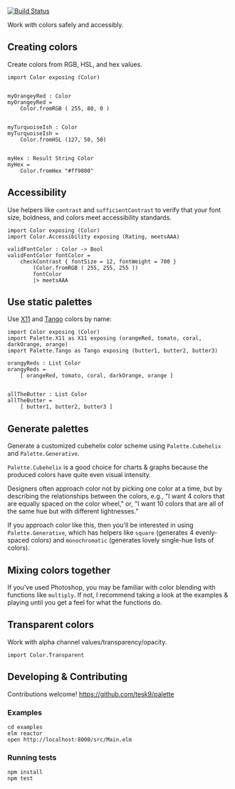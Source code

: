 [![Build Status](https://travis-ci.org/tesk9/palette.svg?branch=master)](https://travis-ci.org/tesk9/palette)

Work with colors safely  and accessibly.

## Creating colors

Create colors from RGB, HSL, and hex values.

```
import Color exposing (Color)


myOrangeyRed : Color
myOrangeyRed =
    Color.fromRGB ( 255, 80, 0 )


myTurquoiseIsh : Color
myTurquoiseIsh =
    Color.fromHSL (127, 50, 50)


myHex : Result String Color
myHex =
    Color.fromHex "#ff9800"

```

## Accessibility

Use helpers like `contrast` and `sufficientContrast` to verify that your font size, boldness, and colors meet accessibility standards.

```
import Color exposing (Color)
import Color.Accessibility exposing (Rating, meetsAAA)

validFontColor : Color -> Bool
validFontColor fontColor =
    checkContrast { fontSize = 12, fontWeight = 700 }
        (Color.fromRGB ( 255, 255, 255 ))
        fontColor
        |> meetsAAA
```

## Use static palettes

Use [X11](https://en.wikipedia.org/wiki/X11_color_names) and [Tango](http://tango.freedesktop.org/Tango_Icon_Theme_Guidelines#Color_Palette) colors by name:

```
import Color exposing (Color)
import Palette.X11 as X11 exposing (orangeRed, tomato, coral, darkOrange, orange)
import Palette.Tango as Tango exposing (butter1, butter2, butter3)

orangyReds : List Color
orangyReds =
    [ orangeRed, tomato, coral, darkOrange, orange ]


allTheButter : List Color
allTheButter =
    [ butter1, butter2, butter3 ]
```

## Generate palettes

Generate a customized cubehelix color scheme using `Palette.Cubehelix` and `Palette.Generative`.

`Palette.Cubehelix` is a good choice for charts & graphs because the produced colors have quite even visual intensity.

Designers often approach color not by picking one color at a time, but by describing the relationships between
the colors, e.g., "I want 4 colors that are equally spaced on the color wheel," or, "I want 10 colors that
are all of the same hue but with different lightnesses."

If you approach color like this, then you'll be interested in using `Palette.Generative`, which has
helpers like `square` (generates 4 evenly-spaced colors) and `monochromatic` (generates lovely
single-hue lists of colors).


## Mixing colors together

If you've used Photoshop, you may be familiar with color blending with functions
like `multiply`. If not, I recommend taking a look at the examples & playing until
you get a feel for what the functions do.


## Transparent colors

Work with alpha channel values/transparency/opacity.

```
import Color.Transparent
```

## Developing & Contributing

Contributions welcome!
https://github.com/tesk9/palette

### Examples

```
cd examples
elm reactor
open http://localhost:8000/src/Main.elm
```

### Running tests

```
npm install
npm test
```
